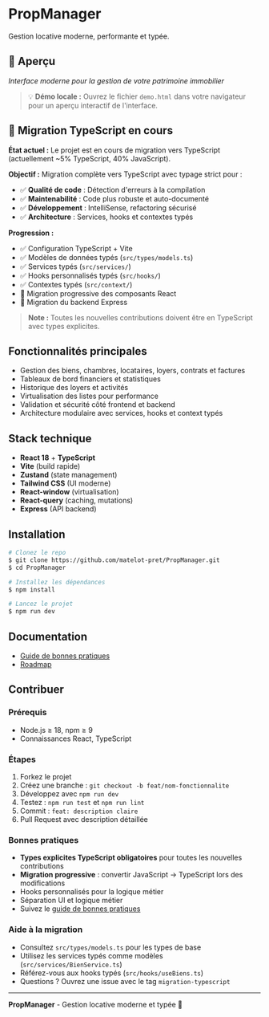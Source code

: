 # PropManager

Gestion locative moderne, performante et typée.

## 📸 Aperçu

*Interface moderne pour la gestion de votre patrimoine immobilier*

> 💡 **Démo locale :** Ouvrez le fichier `demo.html` dans votre navigateur pour un aperçu interactif de l'interface.

## 🚧 Migration TypeScript en cours

**État actuel :** Le projet est en cours de migration vers TypeScript (actuellement ~5% TypeScript, 40% JavaScript).

**Objectif :** Migration complète vers TypeScript avec typage strict pour :

- ✅ **Qualité de code** : Détection d'erreurs à la compilation
- ✅ **Maintenabilité** : Code plus robuste et auto-documenté
- ✅ **Développement** : IntelliSense, refactoring sécurisé
- ✅ **Architecture** : Services, hooks et contextes typés

**Progression :**

- ✅ Configuration TypeScript + Vite
- ✅ Modèles de données typés (`src/types/models.ts`)
- ✅ Services typés (`src/services/`)
- ✅ Hooks personnalisés typés (`src/hooks/`)
- ✅ Contextes typés (`src/context/`)
- 🔄 Migration progressive des composants React
- 🔄 Migration du backend Express

> **Note :** Toutes les nouvelles contributions doivent être en TypeScript avec types explicites.

## Fonctionnalités principales

- Gestion des biens, chambres, locataires, loyers, contrats et factures
- Tableaux de bord financiers et statistiques
- Historique des loyers et activités
- Virtualisation des listes pour performance
- Validation et sécurité côté frontend et backend
- Architecture modulaire avec services, hooks et context typés

## Stack technique

- **React 18** + **TypeScript**
- **Vite** (build rapide)
- **Zustand** (state management)
- **Tailwind CSS** (UI moderne)
- **React-window** (virtualisation)
- **React-query** (caching, mutations)
- **Express** (API backend)

## Installation

```bash
# Clonez le repo
$ git clone https://github.com/matelot-pret/PropManager.git
$ cd PropManager

# Installez les dépendances
$ npm install

# Lancez le projet
$ npm run dev
```

## Documentation

- [Guide de bonnes pratiques](./best-practice.md)
- [Roadmap](./roadmap.md)

## Contribuer

### Prérequis

- Node.js ≥ 18, npm ≥ 9
- Connaissances React, TypeScript

### Étapes

1. Forkez le projet
2. Créez une branche : `git checkout -b feat/nom-fonctionnalite`
3. Développez avec `npm run dev`
4. Testez : `npm run test` et `npm run lint`
5. Commit : `feat: description claire`
6. Pull Request avec description détaillée

### Bonnes pratiques

- **Types explicites TypeScript obligatoires** pour toutes les nouvelles contributions
- **Migration progressive** : convertir JavaScript → TypeScript lors des modifications
- Hooks personnalisés pour la logique métier
- Séparation UI et logique métier
- Suivez le [guide de bonnes pratiques](./best-practice.md)

### Aide à la migration

- Consultez `src/types/models.ts` pour les types de base
- Utilisez les services typés comme modèles (`src/services/BienService.ts`)
- Référez-vous aux hooks typés (`src/hooks/useBiens.ts`)
- Questions ? Ouvrez une issue avec le tag `migration-typescript`

---

**PropManager** - Gestion locative moderne et typée 🚀
